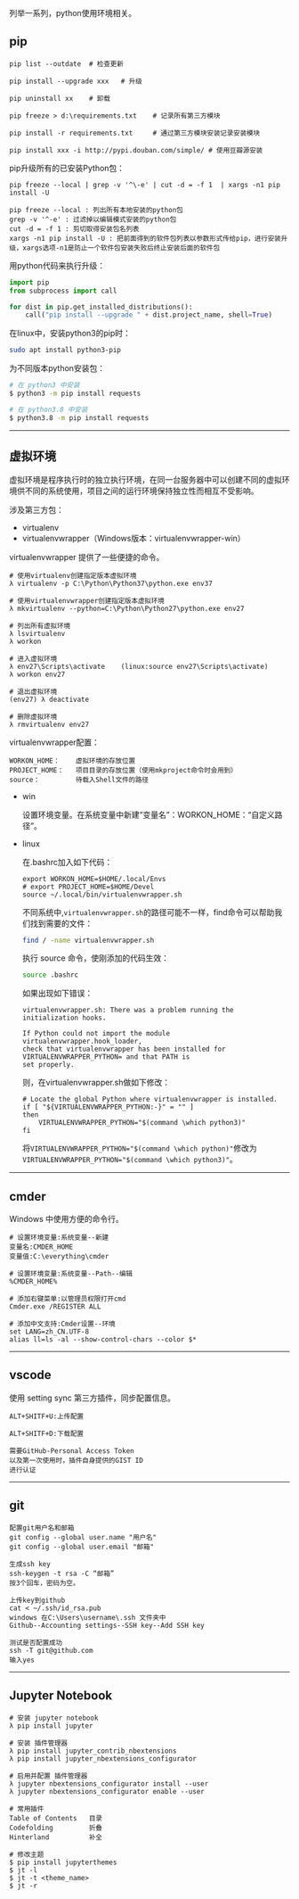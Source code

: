 列举一系列，python使用环境相关。

## pip

```text
pip list --outdate	# 检查更新

pip install --upgrade xxx	# 升级

pip uninstall xx	# 卸载

pip freeze > d:\requirements.txt	# 记录所有第三方模块

pip install -r requirements.txt		# 通过第三方模块安装记录安装模块

pip install xxx -i http://pypi.douban.com/simple/ # 使用豆瓣源安装
```

pip升级所有的已安装Python包：

```text
pip freeze --local | grep -v '^\-e' | cut -d = -f 1  | xargs -n1 pip install -U

pip freeze --local : 列出所有本地安装的python包
grep -v '^-e' : 过滤掉以编辑模式安装的python包
cut -d = -f 1 : 剪切取得安装包名列表
xargs -n1 pip install -U : 把前面得到的软件包列表以参数形式传给pip，进行安装升级，xargs选项-n1是防止一个软件包安装失败后终止安装后面的软件包
```

用python代码来执行升级：

```python
import pip
from subprocess import call

for dist in pip.get_installed_distributions():
    call("pip install --upgrade " + dist.project_name, shell=True)
```

在linux中，安装python3的pip时：

```bash
sudo apt install python3-pip
```

为不同版本python安装包：

```bash
# 在 python3 中安装
$ python3 -m pip install requests

# 在 python3.8 中安装
$ python3.8 -m pip install requests
```

***

## 虚拟环境

虚拟环境是程序执行时的独立执行环境，在同一台服务器中可以创建不同的虚拟环境供不同的系统使用，项目之间的运行环境保持独立性而相互不受影响。

涉及第三方包：

* virtualenv
* virtualenvwrapper（Windows版本：virtualenvwrapper-win）

virtualenvwrapper 提供了一些便捷的命令。

```
# 使用virtualenv创建指定版本虚拟环境
λ virtualenv -p C:\Python\Python37\python.exe env37

# 使用virtualenvwrapper创建指定版本虚拟环境
λ mkvirtualenv --python=C:\Python\Python27\python.exe env27

# 列出所有虚拟环境
λ lsvirtualenv
λ workon

# 进入虚拟环境
λ env27\Scripts\activate	(linux:source env27\Scripts\activate)
λ workon env27

# 退出虚拟环境
(env27) λ deactivate

# 删除虚拟环境
λ rmvirtualenv env27
```

virtualenvwrapper配置：

```text
WORKON_HOME：	虚拟环境的存放位置
PROJECT_HOME：	项目目录的存放位置（使用mkproject命令时会用到）
source：			待载入Shell文件的路径
```

* win

  设置环境变量。在系统变量中新建“变量名”：WORKON_HOME：“自定义路径”。

* linux

  在.bashrc加入如下代码：

  ```text
  export WORKON_HOME=$HOME/.local/Envs
  # export PROJECT_HOME=$HOME/Devel
  source ~/.local/bin/virtualenvwrapper.sh
  ```

  不同系统中,`virtualenvwrapper.sh`的路径可能不一样，find命令可以帮助我们找到需要的文件：

  ```bash
  find / -name virtualenvwrapper.sh
  ```

  执行 source 命令，使刚添加的代码生效：

  ```bash
  source .bashrc
  ```
  
  如果出现如下错误：
  
  ```text
  virtualenvwrapper.sh: There was a problem running the initialization hooks.
  
  If Python could not import the module virtualenvwrapper.hook_loader,
  check that virtualenvwrapper has been installed for
  VIRTUALENVWRAPPER_PYTHON= and that PATH is
  set properly.
  ```
  
  则，在virtualenvwrapper.sh做如下修改：
  
  ```text
  # Locate the global Python where virtualenvwrapper is installed.
  if [ "${VIRTUALENVWRAPPER_PYTHON:-}" = "" ]
  then
      VIRTUALENVWRAPPER_PYTHON="$(command \which python3)"
  fi
  ```
  
  将`VIRTUALENVWRAPPER_PYTHON="$(command \which python)"`修改为`VIRTUALENVWRAPPER_PYTHON="$(command \which python3)"`。

***

## cmder

Windows 中使用方便的命令行。

```text
# 设置环境变量:系统变量--新建
变量名:CMDER_HOME
变量值:C:\everything\cmder

# 设置环境变量:系统变量--Path--编辑
%CMDER_HOME%

# 添加右键菜单:以管理员权限打开cmd
Cmder.exe /REGISTER ALL

# 添加中文支持:Cmder设置--环境
set LANG=zh_CN.UTF-8
alias ll=ls -al --show-control-chars --color $*
```

***

## vscode

使用 setting sync 第三方插件，同步配置信息。

```text
ALT+SHITF+U:上传配置

ALT+SHITF+D:下载配置

需要GitHub-Personal Access Token
以及第一次使用时，插件自身提供的GIST ID
进行认证
```

***

## git

```text
配置git用户名和邮箱
git config --global user.name "用户名"
git config --global user.email "邮箱"

生成ssh key
ssh-keygen -t rsa -C “邮箱”
按3个回车，密码为空。

上传key到github
cat < ~/.ssh/id_rsa.pub
windows 在C:\Users\username\.ssh 文件夹中
Github--Accounting settings--SSH key--Add SSH key

测试是否配置成功
ssh -T git@github.com
输入yes
```

***

## Jupyter Notebook

```text
# 安装 jupyter notebook
λ pip install jupyter

# 安装 插件管理器
λ pip install jupyter_contrib_nbextensions
λ pip install jupyter_nbextensions_configurator

# 启用并配置 插件管理器
λ jupyter nbextensions_configurator install --user
λ jupyter nbextensions_configurator enable --user

# 常用插件
Table of Contents	目录
Codefolding			折叠
Hinterland			补全

# 修改主题
$ pip install jupyterthemes
$ jt -l
$ jt -t <theme_name>
$ jt -r
```



